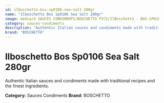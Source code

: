 ```yaml
---
id: ilboschetto-bos-sp0106-sea-salt-280gr
name: "Ilboschetto Bos Sp0106 Sea Salt 280gr"
image: media/4 SAUCES CONDIMENTS/BOSCHETTO PICS/IlBoschetto - BOS-SP0106 Sea Salt 280GR.png
category: sauces-condiments
description: "Authentic Italian sauces and condiments made with traditional recipes and the finest ingredients."
brand: "BOSCHETTO"
---
```


# Ilboschetto Bos Sp0106 Sea Salt 280gr

Authentic Italian sauces and condiments made with traditional recipes and the finest ingredients.

**Category:** Sauces Condiments
**Brand:** BOSCHETTO
